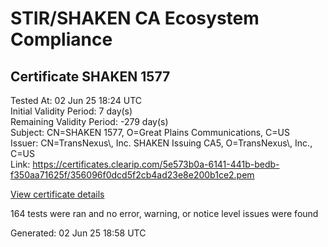 # STIR/SHAKEN CA Ecosystem Compliance

## Certificate SHAKEN 1577

Tested At: 02 Jun 25 18:24 UTC\
Initial Validity Period: 7 day(s)\
Remaining Validity Period: -279 day(s)\
Subject: CN=SHAKEN 1577, O=Great Plains Communications, C=US\
Issuer: CN=TransNexus\\, Inc. SHAKEN Issuing CA5, O=TransNexus\\, Inc., C=US\
Link: https://certificates.clearip.com/5e573b0a-6141-441b-bedb-f350aa71625f/356096f0dcd5f2cb4ad23e8e200b1ce2.pem

[View certificate details](https://x509.io/?cert=MIIC3DCCAoGgAwIBAgIQe2QDGFCkRF6Fl1nT0A%2F03TAKBggqhkjOPQQDAjBWMQswCQYDVQQGEwJVUzEZMBcGA1UEChMQVHJhbnNOZXh1cywgSW5jLjEsMCoGA1UEAxMjVHJhbnNOZXh1cywgSW5jLiBTSEFLRU4gSXNzdWluZyBDQTUwHhcNMjQwODIwMTc1MzQ4WhcNMjQwODI3MTc1MzQ3WjBJMQswCQYDVQQGEwJVUzEkMCIGA1UEChMbR3JlYXQgUGxhaW5zIENvbW11bmljYXRpb25zMRQwEgYDVQQDEwtTSEFLRU4gMTU3NzBZMBMGByqGSM49AgEGCCqGSM49AwEHA0IABGCvN5VHC7bxNXXJ4xQM2yVc8GxUmdgg3k8XOyU0zc2tlk9Hfs3SPNKk1Gk4oSncSPNZYFBJGuXasXBJomtByRWjggE8MIIBODAMBgNVHRMBAf8EAjAAMA4GA1UdDwEB%2FwQEAwIHgDAdBgNVHQ4EFgQUTLgu8jVx4dxPfuqPFRaKgmoodwwwHwYDVR0jBBgwFoAU2gCzh%2FiCP7%2B6IqJkY7X2L8yOdcowFwYDVR0gBBAwDjAMBgpghkgBhv8JAQEEMIGmBgNVHR8EgZ4wgZswgZigOqA4hjZodHRwczovL2F1dGhlbnRpY2F0ZS1hcGkuaWNvbmVjdGl2LmNvbS9kb3dubG9hZC92MS9jcmyiWqRYMFYxFDASBgNVBAcMC0JyaWRnZXdhdGVyMQswCQYDVQQIDAJOSjETMBEGA1UEAwwKU1RJLVBBIENSTDELMAkGA1UEBhMCVVMxDzANBgNVBAoMBlNUSS1QQTAWBggrBgEFBQcBGgQKMAigBhYEMTU3NzAKBggqhkjOPQQDAgNJADBGAiEAvib0%2Ff2etd115RlGJrqsSRgxg%2BlM6KguX537lHX3ORoCIQCana4Wf6FVVUmpylhr%2BtfRdlFeTR0E%2FYZOeUw%2BE6MUqQ%3D%3D)

164 tests were ran and no error, warning, or notice level issues were found


Generated: 02 Jun 25 18:58 UTC